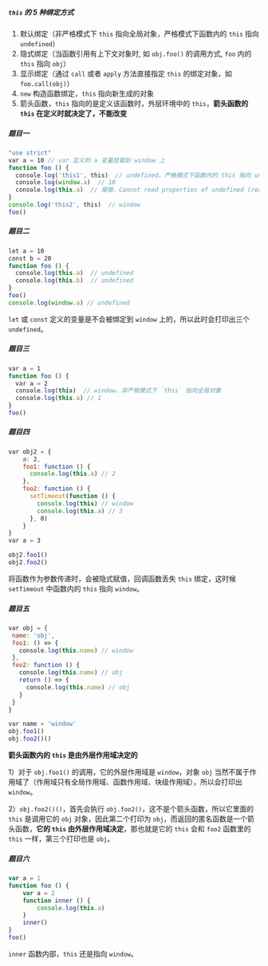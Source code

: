 ##### `this` 的 5 种绑定方式

1. 默认绑定（非严格模式下 `this` 指向全局对象，严格模式下函数内的 `this` 指向 `undefined`）
2. 隐式绑定（当函数引用有上下文对象时, 如 `obj.foo()` 的调用方式, `foo` 内的 `this` 指向 `obj`）
3. 显示绑定（通过 `call` 或者 `apply` 方法直接指定 `this` 的绑定对象，如 `foo.call(obj)`）
4. `new` 构造函数绑定，`this` 指向新生成的对象
5. 箭头函数，`this` 指向的是定义该函数时，外层环境中的 `this`，**箭头函数的 `this` 在定义时就决定了，不能改变**

##### 题目一

```js
"use strict"
var a = 10 // var 定义的 a 变量挂载到 window 上
function foo () {
  console.log('this1', this)  // undefined，严格模式下函数内的 this 指向 undefined
  console.log(window.a)  // 10
  console.log(this.a)  // 报错，Cannot read properties of undefined (reading 'a')
}
console.log('this2', this)  // window
foo()
```

##### 题目二

```js
let a = 10
const b = 20
function foo () {
  console.log(this.a)  // undefined
  console.log(this.b)  // undefined
}  
foo()
console.log(window.a) // undefined
```

`let` 或 `const` 定义的变量是不会被绑定到 `window` 上的，所以此时会打印出三个 `undefined`。

##### 题目三

```js
var a = 1  
function foo () {  
  var a = 2  
  console.log(this)  // window，非严格模式下 `this` 指向全局对象  
  console.log(this.a) // 1  
}  
foo()
```

##### 题目四

```js
var obj2 = {
	a: 2,
	foo1: function () {
	  console.log(this.a) // 2
	},
	foo2: function () {
	  setTimeout(function () {
		console.log(this) // window
		console.log(this.a) // 3
	  }, 0)
	}
}
var a = 3

obj2.foo1()
obj2.foo2()
```

将函数作为参数传递时，会被隐式赋值，回调函数丢失 `this` 绑定，这时候 `setTimeout` 中函数内的 `this` 指向 `window`。

##### 题目五

```js
var obj = {
 name: 'obj',
 foo1: () => {
   console.log(this.name) // window
 },
 foo2: function () {
   console.log(this.name) // obj
   return () => {
     console.log(this.name) // obj
   }
 }
}

var name = 'window'  
obj.foo1()  
obj.foo2()()
```

**箭头函数内的 `this` 是由外层作用域决定的**

1）对于 `obj.foo1()` 的调用，它的外层作用域是 `window`，对象 `obj` 当然不属于作用域了（作用域只有全局作用域、函数作用域、块级作用域），所以会打印出 `window`。

2）`obj.foo2()()`，首先会执行 `obj.foo2()`，这不是个箭头函数，所以它里面的 `this` 是调用它的 `obj` 对象，因此第二个打印为 `obj`，而返回的匿名函数是一个箭头函数，**它的 `this` 由外层作用域决定**，那也就是它的 `this` 会和 `foo2` 函数里的 `this` 一样，第三个打印也是 `obj`。

##### 题目六

```js
var a = 1
function foo () {
	var a = 2
	function inner () {
		console.log(this.a)
	}
	inner()
}
foo()
```

`inner` 函数内部，`this` 还是指向 `window`。